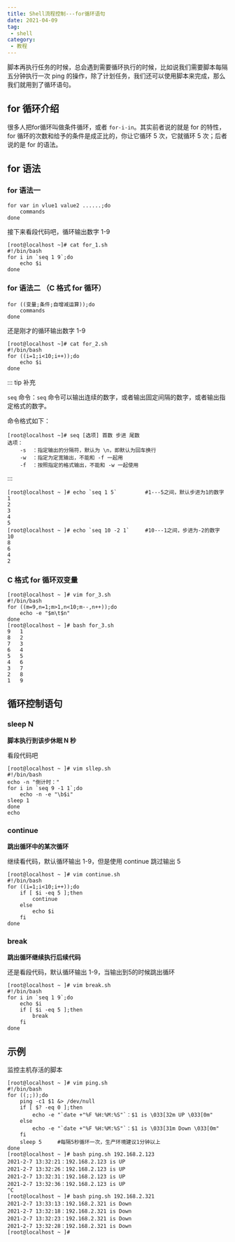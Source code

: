 ```yaml
---
title: Shell流程控制---for循环语句
date: 2021-04-09
tag:
 - shell
category: 
 - 教程
---
```


脚本再执行任务的时候，总会遇到需要循环执行的时候，比如说我们需要脚本每隔五分钟执行一次 ping 的操作，除了计划任务，我们还可以使用脚本来完成，那么我们就用到了循环语句。

## for 循环介绍

很多人把for循环叫做条件循环，或者 `for-i-in`。其实前者说的就是 for 的特性，for 循环的次数和给予的条件是成正比的，你让它循环 5 次，它就循环 5 次；后者说的是 for 的语法。

## for 语法

### for 语法一

```shell
for var in vlue1 value2 ......;do
	commands
done
```


接下来看段代码吧，循环输出数字 1-9

```shell
[root@localhost ~]# cat for_1.sh
#!/bin/bash
for i in `seq 1 9`;do
	echo $i
done
```



### for 语法二 （C 格式 for 循环）

```shell
for ((变量;条件;自增减运算));do
	commands
done
```


还是刚才的循环输出数字 1-9

```shell
[root@localhost ~]# cat for_2.sh
#!/bin/bash
for ((i=1;i<10;i++));do
	echo $i
done
```

::: tip 补充

`seq` 命令：`seq` 命令可以输出连续的数字，或者输出固定间隔的数字，或者输出指定格式的数字。

命令格式如下：

```shell
[root@localhost ~]# seq [选项] 首数 步进 尾数
选项：
	-s	：指定输出的分隔符，默认为 \n，即默认为回车换行
	-w	：指定为定宽输出，不能和 -f 一起用
	-f	：按照指定的格式输出，不能和 -w 一起使用
```

:::

```shell
[root@localhost ~ ]# echo `seq 1 5`			#1---5之间，默认步进为1的数字
1
2
3
4
5
[root@localhost ~ ]# echo `seq 10 -2 1`		#10---1之间，步进为-2的数字
10
8
6
4
2
```

### C 格式 for 循环双变量

```shell
[root@localhost ~ ]# vim for_3.sh
#!/bin/bash
for ((m=9,n=1;m>1,n<10;m--,n++));do
	echo -e "$m\t$n"
done
[root@localhost ~ ]# bash for_3.sh
9	1
8	2
7	3
6	4
5	5
4	6
3	7
2	8
1	9
```

## 循环控制语句

### sleep N

**脚本执行到该步休眠 N 秒**

看段代码吧

```shell
[root@localhost ~ ]# vim sllep.sh
#!/bin/bash
echo -n "倒计时："
for i in `seq 9 -1 1`;do
	echo -n -e "\b$i"
sleep 1
done
echo
```

### continue

**跳出循环中的某次循环**

继续看代码，默认循环输出 1-9，但是使用 continue 跳过输出 5

```shell
[root@localhost ~ ]# vim continue.sh
#!/bin/bash
for ((i=1;i<10;i++));do
	if [ $i -eq 5 ];then
		continue
	else
		echo $i
	fi
done
```

### break

**跳出循环继续执行后续代码**

还是看段代码，默认循环输出 1-9，当输出到5的时候跳出循环

```shell
[root@localhost ~ ]# vim break.sh
#!/bin/bash
for i in `seq 1 9`;do
	echo $i
	if [ $i -eq 5 ];then
		break
	fi
done
```



## 示例

监控主机存活的脚本

```shell
[root@localhost ~ ]# vim ping.sh
#!/bin/bash
for ((;;));do
	ping -c1 $1 &> /dev/null
	if [ $? -eq 0 ];then
		echo -e "`date +"%F %H:%M:%S"`：$1 is \033[32m UP \033[0m"
	else	
		echo -e "`date +"%F %H:%M:%S"`：$1 is \033[31m Down \033[0m"
	fi
	sleep 5		#每隔5秒循环一次，生产环境建议1分钟以上
done
[root@localhost ~ ]# bash ping.sh 192.168.2.123
2021-2-7 13:32:21：192.168.2.123 is UP 
2021-2-7 13:32:26：192.168.2.123 is UP 
2021-2-7 13:32:31：192.168.2.123 is UP 
2021-2-7 13:32:36：192.168.2.123 is UP 
^C
[root@localhost ~ ]# bash ping.sh 192.168.2.321
2021-2-7 13:33:13：192.168.2.321 is Down 
2021-2-7 13:32:18：192.168.2.321 is Down 
2021-2-7 13:32:23：192.168.2.321 is Down 
2021-2-7 13:32:28：192.168.2.321 is Down 
[root@localhost ~ ]# 
```



